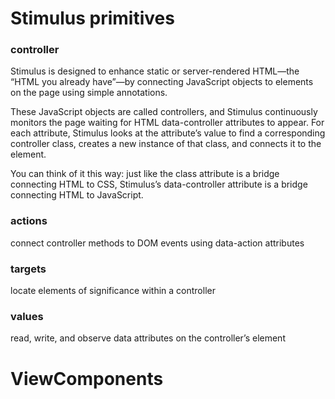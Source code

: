 # Stimulus primitives

### controller
Stimulus is designed to enhance static or server-rendered HTML—the “HTML you already have”—by connecting JavaScript objects to elements on the page using simple annotations.

These JavaScript objects are called controllers, and Stimulus continuously monitors the page waiting for HTML data-controller attributes to appear. For each attribute, Stimulus looks at the attribute’s value to find a corresponding controller class, creates a new instance of that class, and connects it to the element.

You can think of it this way: just like the class attribute is a bridge connecting HTML to CSS, Stimulus’s data-controller attribute is a bridge connecting HTML to JavaScript.

### actions
connect controller methods to DOM events using data-action attributes

### targets
locate elements of significance within a controller

### values
read, write, and observe data attributes on the controller’s element


# ViewComponents